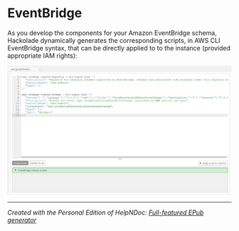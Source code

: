 # EventBridge

As you develop the components for your Amazon EventBridge schema, Hackolade dynamically generates the corresponding scripts, in AWS CLI EventBridge syntax, that can be directly applied to to the instance (provided appropriate IAM rights):

![Image](<lib/EventBridge%20forward-engineering.png>)

***
_Created with the Personal Edition of HelpNDoc: [Full-featured EPub generator](<https://www.helpndoc.com/create-epub-ebooks>)_
